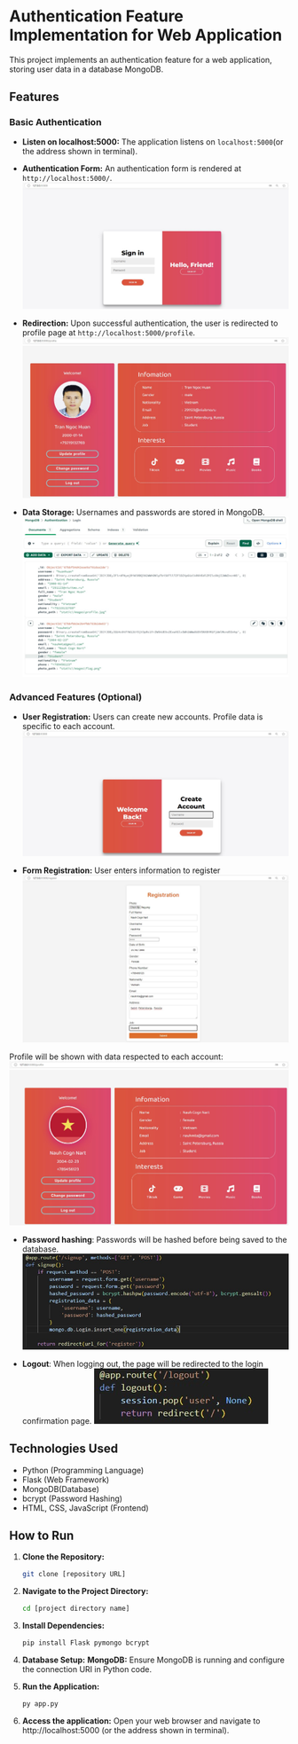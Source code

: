 # Authentication Feature Implementation for Web Application

This project implements an authentication feature for a web application, storing user data in a database MongoDB.

## Features

### Basic Authentication

- **Listen on localhost:5000:** The application listens on `localhost:5000`(or the address shown in terminal).
- **Authentication Form:** An authentication form is rendered at `http://localhost:5000/`.
  ![Alt text](static/images/authentication_form.jpg)

- **Redirection:** Upon successful authentication, the user is redirected to profile page at `http://localhost:5000/profile`.
  ![Alt text](static/images/profile_page.jpg)

- **Data Storage:** Usernames and passwords are stored in MongoDB.
  ![Alt text](static/images/Database.jpg)

### Advanced Features (Optional)

- **User Registration:** Users can create new accounts. Profile data is specific to each account.
  ![Alt text](static/images/Register.jpg)

- **Form Registration:** User enters information to register
  ![Alt text](static/images/Registration.jpg)

Profile will be shown with data respected to each account:
![Alt text](static/images/profile_page_2.jpg)

- **Password hashing**: Passwords will be hashed before being saved to the database.
  ![Alt text](static/images/Hash_password.jpg)

- **Logout**: When logging out, the page will be redirected to the login confirmation page.
  ![Alt text](static/images/Function_logout.jpg)

## Technologies Used

- Python (Programming Language)
- Flask (Web Framework)
- MongoDB(Database)
- bcrypt (Password Hashing)
- HTML, CSS, JavaScript (Frontend)

## How to Run

1.  **Clone the Repository:**

    ```bash
    git clone [repository URL]
    ```

2.  **Navigate to the Project Directory:**

    ```bash
    cd [project directory name]
    ```

3.  **Install Dependencies:**

    ```bash
    pip install Flask pymongo bcrypt
    ```

4.  **Database Setup:**
    **MongoDB:** Ensure MongoDB is running and configure the connection URI in Python code.

5.  **Run the Application:**
    ```bash
    py app.py
    ```
6.  **Access the application:**
    Open your web browser and navigate to http://localhost:5000 (or the address shown in terminal).
